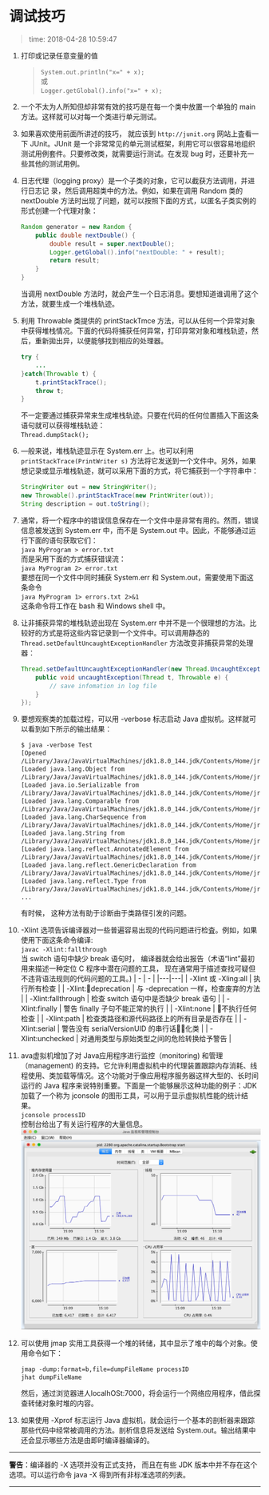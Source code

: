 # 调试技巧
>time: 2018-04-28 10:59:47

1. 打印或记录任意变量的值
    >`System.out.println("x=" + x);`  
    >或  
    >`Logger.getGlobal().info("x=" + x);`

1. 一个不太为人所知但却非常有效的技巧是在每一个类中放置一个单独的 main 方法。这样就可以对每一个类进行单元测试。

1. 如果喜欢使用前面所讲述的技巧， 就应该到 `http://junit.org` 网站上査看一下 JUnit。JUnit 是一个非常常见的单元测试框架，利用它可以很容易地组织测试用例套件。只要修改类，就需要运行测试。在发现 bug 时，还要补充一些其他的测试用例。

1. 日志代理（logging proxy）是一个子类的对象，它可以截获方法调用，并进行日志记
录，然后调用超类中的方法。例如，如果在调用 Random 类的 nextDouble 方法时出现了问题，就可以按照下面的方式，以匿名子类实例的形式创建一个代理对象：
    ```java
    Random generator = new Random {
        public double nextDouble() {
            double result = super.nextDouble();
            Logger.getGlobal().info("nextDouble: " + result);
            return result;
        }
    }
    ```

    当调用 nextDouble 方法时，就会产生一个日志消息。要想知道谁调用了这个方法，就要生成一个堆栈轨迹。

1. 利用 Throwable 类提供的 printStackTmce 方法，可以从任何一个异常对象中获得堆栈情况。下面的代码将捕获任何异常，打印异常对象和堆栈轨迹，然后，重新拋出异，以便能够找到相应的处理器。
    ```java
    try {
        ...
    }catch(Throwable t) {
        t.printStackTrace();
        throw t;
    }
    ```
    不一定要通过捕获异常来生成堆栈轨迹。只要在代码的任何位置插入下面这条语句就可以获得堆栈轨迹：  
    `Thread.dumpStack();`

1. —般来说，堆栈轨迹显示在 System.err 上。也可以利用 `printStackTrace(PrintWriter s)` 方法将它发送到一个文件中。另外，如果想记录或显示堆栈轨迹，就可以采用下面的方式，将它捕获到一个字符串中：
    ```java
    StringWriter out = new StringWriter();
    new Throwable().printStackTrace(new PrintWriter(out));
    String description = out.toString();
    ```

1. 通常，将一个程序中的错误信息保存在一个文件中是非常有用的。然而，错误信息被发送到 System.err 中，而不是 System.out 中。因此，不能够通过运行下面的语句获取它们：  
`java MyProgram > error.txt`  
而是采用下面的方式捕获错误流：  
`java MyProgram 2> error.txt`  
要想在同一个文件中同时捕获 System.err 和 System.out，需要使用下面这条命令  
`java MyProgram 1> errors.txt 2>&1`  
这条命令将工作在 bash 和 Windows shell 中。

1. 让非捕获异常的堆栈轨迹出现在 System.err 中并不是一个很理想的方法。比较好的方式是将这些内容记录到一个文件中。可以调用静态的 `Thread.setDefaultUncaughtExceptionHandler` 方法改变非捕获异常的处理器：
    ```java
    Thread.setDefaultUncaughtExceptionHandler(new Thread.UncaughtExceptionHandler() {
        public void uncaughtException(Thread t, Throwable e) {
            // save infomation in log file
        }
    });
    ```

1. 要想观察类的加载过程，可以用 -verbose 标志启动 Java 虚拟机。这样就可以看到如下所示的输出结果：
    ```shell
    $ java -verbose Test
    [Opened /Library/Java/JavaVirtualMachines/jdk1.8.0_144.jdk/Contents/Home/jre/lib/rt.jar]
    [Loaded java.lang.Object from /Library/Java/JavaVirtualMachines/jdk1.8.0_144.jdk/Contents/Home/jre/lib/rt.jar]
    [Loaded java.io.Serializable from /Library/Java/JavaVirtualMachines/jdk1.8.0_144.jdk/Contents/Home/jre/lib/rt.jar]
    [Loaded java.lang.Comparable from /Library/Java/JavaVirtualMachines/jdk1.8.0_144.jdk/Contents/Home/jre/lib/rt.jar]
    [Loaded java.lang.CharSequence from /Library/Java/JavaVirtualMachines/jdk1.8.0_144.jdk/Contents/Home/jre/lib/rt.jar]
    [Loaded java.lang.String from /Library/Java/JavaVirtualMachines/jdk1.8.0_144.jdk/Contents/Home/jre/lib/rt.jar]
    [Loaded java.lang.reflect.AnnotatedElement from /Library/Java/JavaVirtualMachines/jdk1.8.0_144.jdk/Contents/Home/jre/lib/rt.jar]
    [Loaded java.lang.reflect.GenericDeclaration from /Library/Java/JavaVirtualMachines/jdk1.8.0_144.jdk/Contents/Home/jre/lib/rt.jar]
    [Loaded java.lang.reflect.Type from /Library/Java/JavaVirtualMachines/jdk1.8.0_144.jdk/Contents/Home/jre/lib/rt.jar]
    ...
    ```
    有时候， 这种方法有助于诊断由于类路径引发的问题。

1. -Xlint 选项告诉编译器对一些普遍容易出现的代码问题进行检査。例如，如果使用下面这条命令编译:  
`javac -Xlint:fallthrough`  
当 switch 语句中缺少 break 语句时， 编译器就会给出报告（术语“lint”最初用来描述一种定位 C 程序中潜在问题的工具， 现在通常用于描述查找可疑但不违背语法规则的代码问题的工具。)
    | - | - |
    |---|---|
    | -Xlint 或 -Xling:all | 执行所有检查 |
    | -Xlint:deprecation | 与 -deprecation 一样，检查废弃的方法 |
    | -Xlint:fallthrough | 检查 switch 语句中是否缺少 break 语句 |
    | -Xlint:finally | 警告 finally 子句不能正常的执行 |
    | -Xlint:none | 不执行任何检查 |
    | -Xlint:path | 检查类路径和源代码路径上的所有目录是否存在 |
    | -Xlint:serial | 警告没有 serialVersionUID 的串行话化类 |
    | -Xlint:unchecked | 对通用类型与原始类型之间的危险转换给予警告 |

1. ava虚拟机增加了对 Java应用程序进行监控（monitoring) 和管理 （management) 的支持。它允许利用虚拟机中的代理装置跟踪内存消耗、线程使用、类加载等情况。这个功能对于像应用程序服务器这样大型的、长时间运行的 Java 程序来说特别重要。下面是一个能够展示这种功能的例子：JDK 加载了一个称为 jconsole 的图形工具，可以用于显示虚拟机性能的统计结果。  
`jconsole processID`  
控制台给出了有关运行程序的大量信息。  
![jcosole](../.images/jconsole.png)

1. 可以使用 jmap 实用工具获得一个堆的转储，其中显示了堆中的每个对象。使用命令如下：  
    ```shell
    jmap -dump:format=b,file=dumpFileName processID
    jhat dumpFileName
    ```
    然后，通过浏览器进人localhOSt:7000，将会运行一个网络应用程序，借此探查转储对象时堆的内容。

1. 如果使用 -Xprof 标志运行 Java 虚拟机，就会运行一个基本的剖析器来跟踪那些代码中经常被调用的方法。剖析信息将发送给 System.out。输出结果中还会显示哪些方法是由即时编译器编译的。

***
**警告**：编译器的 -X 选项并没有正式支持， 而且在有些 JDK 版本中并不存在这个选项。可以运行命令 java -X 得到所有非标准选项的列表。
***